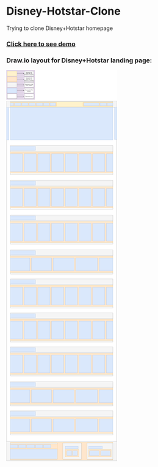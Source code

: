 # Disney-Hotstar-Clone
Trying to clone Disney+Hotstar homepage

### [Click here to see demo](https://ashwary-jharbade.github.io/Disney-Hotstar-Clone/)

### Draw.io layout for Disney+Hotstar landing page:

![Draw.io layout of Disney+Hotstar home page](https://github.com/Ashwary-Jharbade/Disney-Hotstar-Clone/blob/main/assets/draw.io/hotstar-home-layout.png)

